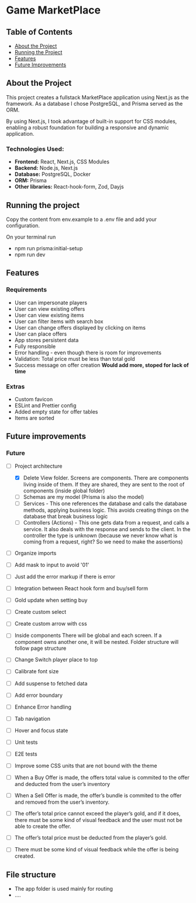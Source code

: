 # Game MarketPlace

## <a id="english">Table of Contents</a>

- [About the Project](#about)
- [Running the Project](#run)
- [Features](#highlights)
- [Future Improvements](#future)

## <a id="about">About the Project</a>

This project creates a fullstack MarketPlace application using Next.js as the framework. As a database I chose PostgreSQL, and Prisma served as the ORM.

By using Next.js, I took advantage of built-in support for CSS modules, enabling a robust foundation for building a responsive and dynamic application.

### Technologies Used:

- **Frontend:** React, Next.js, CSS Modules
- **Backend:** Node.js, Next.js
- **Database:** PostgreSQL, Docker
- **ORM:** Prisma
- **Other libraries:** React-hook-form, Zod, Dayjs

## <a id="run">Running the project</a>

Copy the content from env.example to a .env file and add your configuration.

On your terminal run

- npm run prisma:initial-setup
- npm run dev

## <a id="added">Features</a>

### Requirements

- User can impersonate players
- User can view existing offers
- User can view existing items
- User can filter items with search box
- User can change offers displayed by clicking on items
- User can place offers
- App stores persistent data
- Fully responsible
- Error handling - even though there is room for improvements
- Validation: Total price must be less than total gold
- Success message on offer creation
  **Would add more, stoped for lack of time**

### Extras

- Custom favicon
- ESLint and Prettier config
- Added empty state for offer tables
- Items are sorted

## <a id="future">Future improvements</a>

### Future

- [ ] Project architecture
  - [x] Delete View folder. Screens are components. There are components living inside of them. If they are shared, they are sent to the root of components (inside global folder)
  - [ ] Schemas are my model (Prisma is also the model)
  - [ ] Services - This one references the database and calls the database methods, applying business logic. This avoids creating things on the database that break business logic
  - [ ] Controllers (Actions) - This one gets data from a request, and calls a service. It also deals with the response and sends to the client. In the controller the type is unknown (because we never know what is coming from a request, right? So we need to make the assertions)
- [ ] Organize imports
- [ ] Add mask to input to avoid '01'
- [ ] Just add the error markup if there is error
- [ ] Integration between React hook form and buy/sell form
- [ ] Gold update when setting buy
- [ ] Create custom select
- [ ] Create custom arrow with css
- [ ] Inside components There will be global and each screen. If a component owns another one, it will be nested. Folder structure will follow page structure

- [ ] Change Switch player place to top
- [ ] Calibrate font size
- [ ] Add suspense to fetched data
- [ ] Add error boundary
- [ ] Enhance Error handling
- [ ] Tab navigation
- [ ] Hover and focus state
- [ ] Unit tests
- [ ] E2E tests
- [ ] Improve some CSS units that are not bound with the theme
- [ ] When a Buy Offer is made, the offers total value is commited to the offer and deducted from the user’s inventory
- [ ] When a Sell Offer is made, the offer’s bundle is commited to the offer and removed from the user’s inventory.
- [ ] The offer’s total price cannot exceed the player’s gold, and if it does, there must be some kind of visual feedback and the user must not be able to create the offer.
- [ ] The offer’s total price must be deducted from the player’s gold.
- [ ] There must be some kind of visual feedback while the offer is being created.

## File structure

- The app folder is used mainly for routing
- ....
